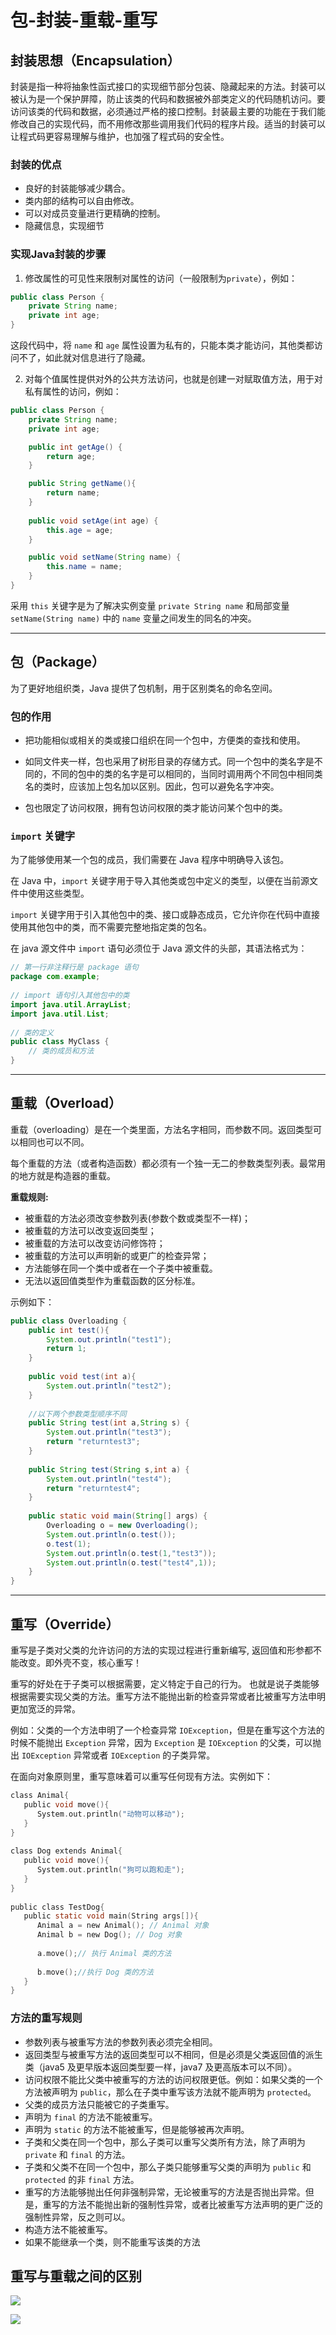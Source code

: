 # 包-封装-重载-重写 

## 封装思想（Encapsulation）

封装是指一种将抽象性函式接口的实现细节部分包装、隐藏起来的方法。封装可以被认为是一个保护屏障，防止该类的代码和数据被外部类定义的代码随机访问。要访问该类的代码和数据，必须通过严格的接口控制。封装最主要的功能在于我们能修改自己的实现代码，而不用修改那些调用我们代码的程序片段。适当的封装可以让程式码更容易理解与维护，也加强了程式码的安全性。

### 封装的优点

- 良好的封装能够减少耦合。
- 类内部的结构可以自由修改。
- 可以对成员变量进行更精确的控制。  
- 隐藏信息，实现细节

### 实现Java封装的步骤

1. 修改属性的可见性来限制对属性的访问（一般限制为`private`），例如：

```java
public class Person {
    private String name; 
    private int age; 
}
```

这段代码中，将 `name` 和 `age` 属性设置为私有的，只能本类才能访问，其他类都访问不了，如此就对信息进行了隐藏。

2. 对每个值属性提供对外的公共方法访问，也就是创建一对赋取值方法，用于对私有属性的访问，例如：

```java
public class Person { 
    private String name; 
    private int age; ​

    public int getAge() {
        return age; 
    } ​

    public String getName(){ 
        return name; 
    }
     ​
    public void setAge(int age) {
        this.age = age; 
    } ​

    public void setName(String name) { 
        this.name = name; 
    } 
}
```

采用 `this` 关键字是为了解决实例变量 `private String name` 和局部变量 `setName(String name)` 中的 `name` 变量之间发生的同名的冲突。

****************************

## 包（Package）

为了更好地组织类，Java 提供了包机制，用于区别类名的命名空间。

### 包的作用

- 把功能相似或相关的类或接口组织在同一个包中，方便类的查找和使用。
    
- 如同文件夹一样，包也采用了树形目录的存储方式。同一个包中的类名字是不同的，不同的包中的类的名字是可以相同的，当同时调用两个不同包中相同类名的类时，应该加上包名加以区别。因此，包可以避免名字冲突。
    
- 包也限定了访问权限，拥有包访问权限的类才能访问某个包中的类。

### `import` 关键字

为了能够使用某一个包的成员，我们需要在 Java 程序中明确导入该包。

在 Java 中，`import` 关键字用于导入其他类或包中定义的类型，以便在当前源文件中使用这些类型。

`import` 关键字用于引入其他包中的类、接口或静态成员，它允许你在代码中直接使用其他包中的类，而不需要完整地指定类的包名。

在 java 源文件中 `import` 语句必须位于 Java 源文件的头部，其语法格式为：
```java
// 第一行非注释行是 package 语句
package com.example;
 
// import 语句引入其他包中的类
import java.util.ArrayList;
import java.util.List;
 
// 类的定义
public class MyClass {
    // 类的成员和方法
}
```

******************************

## 重载（Overload）

重载（overloading）是在一个类里面，方法名字相同，而参数不同。返回类型可以相同也可以不同。

每个重载的方法（或者构造函数）都必须有一个独一无二的参数类型列表。最常用的地方就是构造器的重载。

**重载规则:**
- 被重载的方法必须改变参数列表(参数个数或类型不一样)；
- 被重载的方法可以改变返回类型；
- 被重载的方法可以改变访问修饰符；
- 被重载的方法可以声明新的或更广的检查异常；
- 方法能够在同一个类中或者在一个子类中被重载。
- 无法以返回值类型作为重载函数的区分标准。

示例如下：
```java
public class Overloading {
    public int test(){
        System.out.println("test1");
        return 1;
    }
 
    public void test(int a){
        System.out.println("test2");
    }   
 
    //以下两个参数类型顺序不同
    public String test(int a,String s) {
        System.out.println("test3");
        return "returntest3";
    }   
 
    public String test(String s,int a) {
        System.out.println("test4");
        return "returntest4";
    }   
 
    public static void main(String[] args) {
        Overloading o = new Overloading();
        System.out.println(o.test());
        o.test(1);
        System.out.println(o.test(1,"test3"));
        System.out.println(o.test("test4",1));
    }
}
```

**************************

## 重写（Override）

重写是子类对父类的允许访问的方法的实现过程进行重新编写, 返回值和形参都不能改变。即外壳不变，核心重写！

重写的好处在于子类可以根据需要，定义特定于自己的行为。 也就是说子类能够根据需要实现父类的方法。重写方法不能抛出新的检查异常或者比被重写方法申明更加宽泛的异常。

例如：父类的一个方法申明了一个检查异常 `IOException`，但是在重写这个方法的时候不能抛出 `Exception` 异常，因为 `Exception` 是 `IOException` 的父类，可以抛出 `IOException` 异常或者 `IOException` 的子类异常。

在面向对象原则里，重写意味着可以重写任何现有方法。实例如下：
```c
class Animal{
   public void move(){
      System.out.println("动物可以移动");
   }
}
 
class Dog extends Animal{
   public void move(){
      System.out.println("狗可以跑和走");
   }
}
 
public class TestDog{
   public static void main(String args[]){
      Animal a = new Animal(); // Animal 对象
      Animal b = new Dog(); // Dog 对象
 
      a.move();// 执行 Animal 类的方法
 
      b.move();//执行 Dog 类的方法
   }
}
```

### 方法的重写规则

- 参数列表与被重写方法的参数列表必须完全相同。
- 返回类型与被重写方法的返回类型可以不相同，但是必须是父类返回值的派生类（java5 及更早版本返回类型要一样，java7 及更高版本可以不同）。
- 访问权限不能比父类中被重写的方法的访问权限更低。例如：如果父类的一个方法被声明为 `public`，那么在子类中重写该方法就不能声明为 `protected`。
- 父类的成员方法只能被它的子类重写。
- 声明为 `final` 的方法不能被重写。
- 声明为 `static` 的方法不能被重写，但是能够被再次声明。
- 子类和父类在同一个包中，那么子类可以重写父类所有方法，除了声明为 `private` 和 `final` 的方法。
- 子类和父类不在同一个包中，那么子类只能够重写父类的声明为 `public` 和 `protected` 的非 `final` 方法。
- 重写的方法能够抛出任何非强制异常，无论被重写的方法是否抛出异常。但是，重写的方法不能抛出新的强制性异常，或者比被重写方法声明的更广泛的强制性异常，反之则可以。
- 构造方法不能被重写。
- 如果不能继承一个类，则不能重写该类的方法

## 重写与重载之间的区别
![](https://www.runoob.com/wp-content/uploads/2013/12/overloading-vs-overriding.png)

![](https://telegraph-image-5ms.pages.dev/file/dd7a86cc1e2f33945362a.jpg)